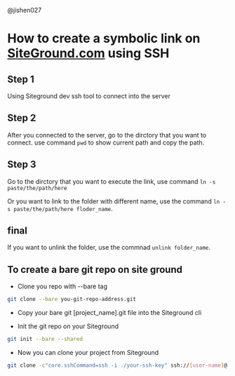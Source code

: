 @jishen027

# How to create a symbolic link on [SiteGround.com](https://www.siteground.co.uk/web-hosting.htm) using SSH

## Step 1
Using Siteground dev ssh tool to connect into the server

## Step 2 
After you connected to the server, go to the dirctory that you want to connect. use command `pwd` to show current path and copy the path.

## Step 3 
Go to the dirctory that you want to execute the link, use command `ln -s paste/the/path/here`

Or you want to link to the folder with different name, use the command `ln -s paste/the/path/here floder_name`. 


## final 
If you want to unlink the folder, use the commnad `unlink folder_name`. 


## To create a bare git repo on site ground
- Clone you repo with --bare tag
```bash
git clone --bare you-git-repo-address.git
```

- Copy your bare git [project_name].git file into the Siteground cli

- Init the git repo on your Siteground
```bash
git init --bare --shared
```

- Now you can clone your project from Siteground
```bash
git clone -c"core.sshCommand=ssh -i ./your-ssh-key" ssh://[user-name]@[host-name].uk:[port]/home/[user-name]/www/[domain-name].uk/git/[project-name].git
```

